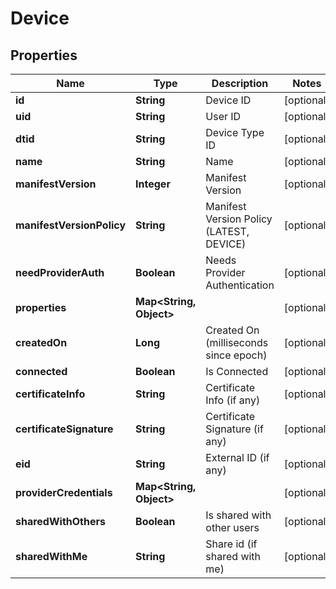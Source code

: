 
# Device

## Properties
Name | Type | Description | Notes
------------ | ------------- | ------------- | -------------
**id** | **String** | Device ID |  [optional]
**uid** | **String** | User ID |  [optional]
**dtid** | **String** | Device Type ID |  [optional]
**name** | **String** | Name |  [optional]
**manifestVersion** | **Integer** | Manifest Version |  [optional]
**manifestVersionPolicy** | **String** | Manifest Version Policy (LATEST, DEVICE) |  [optional]
**needProviderAuth** | **Boolean** | Needs Provider Authentication |  [optional]
**properties** | **Map&lt;String, Object&gt;** |  |  [optional]
**createdOn** | **Long** | Created On (milliseconds since epoch) |  [optional]
**connected** | **Boolean** | Is Connected |  [optional]
**certificateInfo** | **String** | Certificate Info (if any) |  [optional]
**certificateSignature** | **String** | Certificate Signature (if any) |  [optional]
**eid** | **String** | External ID (if any) |  [optional]
**providerCredentials** | **Map&lt;String, Object&gt;** |  |  [optional]
**sharedWithOthers** | **Boolean** | Is shared with other users |  [optional]
**sharedWithMe** | **String** | Share id (if shared with me) |  [optional]



